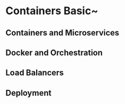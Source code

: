 # Containers Basic~

## Containers and Microservices

## Docker and Orchestration

## Load Balancers

## Deployment